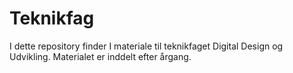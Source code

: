 # Teknikfag

I dette repository finder I materiale til teknikfaget Digital Design og Udvikling. Materialet er inddelt efter årgang.
